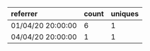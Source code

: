 | referrer          | count | uniques |
| :---------------- | :---- | :------ |
| 01/04/20 20:00:00 | 6     | 1       |
| 04/04/20 20:00:00 | 1     | 1       |